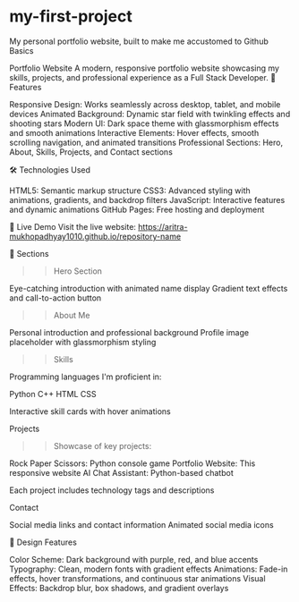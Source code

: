 # my-first-project
My personal portfolio website, built to make me accustomed to Github Basics 


Portfolio Website
A modern, responsive portfolio website showcasing my skills, projects, and professional experience as a Full Stack Developer.
🌟 Features

Responsive Design: Works seamlessly across desktop, tablet, and mobile devices
Animated Background: Dynamic star field with twinkling effects and shooting stars
Modern UI: Dark space theme with glassmorphism effects and smooth animations
Interactive Elements: Hover effects, smooth scrolling navigation, and animated transitions
Professional Sections: Hero, About, Skills, Projects, and Contact sections

🛠️ Technologies Used

HTML5: Semantic markup structure
CSS3: Advanced styling with animations, gradients, and backdrop filters
JavaScript: Interactive features and dynamic animations
GitHub Pages: Free hosting and deployment

🚀 Live Demo
Visit the live website: https://aritra-mukhopadhyay1010.github.io/repository-name


📱 Sections
>> Hero Section

Eye-catching introduction with animated name display
Gradient text effects and call-to-action button

>>About Me

Personal introduction and professional background
Profile image placeholder with glassmorphism styling

>>Skills

Programming languages I'm proficient in:

Python
C++
HTML
CSS


Interactive skill cards with hover animations

Projects

>> Showcase of key projects:

Rock Paper Scissors: Python console game
Portfolio Website: This responsive website
AI Chat Assistant: Python-based chatbot


Each project includes technology tags and descriptions

Contact

Social media links and contact information
Animated social media icons

🎨 Design Features

Color Scheme: Dark background with purple, red, and blue accents
Typography: Clean, modern fonts with gradient effects
Animations: Fade-in effects, hover transformations, and continuous star animations
Visual Effects: Backdrop blur, box shadows, and gradient overlays

